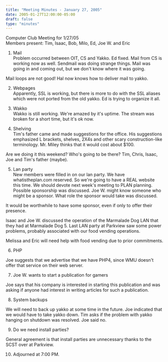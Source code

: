 ```yaml
---
title: "Meeting Minutes - January 27, 2005"
date: 2005-01-27T12:00:00-05:00
draft: false
type: "minutes"
---
```


Computer Club Meeting for 1/27/05<br>
Members present: Tim, Isaac, Bob, Milo, Ed, Joe W. and Eric<P>

1) Mail<br>
Problem occurred between OIT, CS and Yakko.  Ed fixed.  Mail from CS is working
now as well.  Sendmail was doing strange things.  Mail was going in and coming
out, but we don't know where it was going.<p>

Mail loops are not good!  Hal now knows how to deliver mail to yakko.<p>

2) Webpages<br>
Apparently, SSL is working, but there is more to do with the SSL aliases which
were not ported from the old yakko.  Ed is trying to organize it all.<p>

3) Wakko<br>
Wakko is still working.  We're amazed by it's uptime.  The stream was broken
for a short time, but it's ok now.<p>

4) Shelving<br>
Tim's father came and made suggestions for the office.  His suggestions
emphasized L brackets, shelves, 2X4s and other scary construction-like
terminology.  Mr. Miley thinks that it would cost about $100.<p>

Are we doing it this weekend?  Who's going to be there?  Tim, Chris, Isaac, Joe
and Tim's father (maybe).

5) Lan party<br>
New members were filled in on our lan party.  We have whatistheplan.com
reserved.  So we're going to have a REAL website this time.  We should devote
next week's meeting to PLAN planning.  Possible sponsorship was discussed.  Joe
W. might know someone who might be a sponsor.  What role the sponsor would take
was discussed.<p>

It would be worthwhile to have some sponsor, even if only to offer their
presence.<p>

Isaac and Joe W. discussed the operation of the Marmalade Dog LAN that they
had at Marmalade Dog 5.  Last LAN party at Parkview saw some power problems,
probably associated with our food vending operations.<p>

Melissa and Eric will need help with food vending due to prior commitments.<p>

6) PHP<br>

Joe suggests that we advertise that we have PHP4, since WMU doesn't offer that
service on their web server.<p>

7) Joe W. wants to start a publication for gamers<br>

Joe says that his company is interested in starting this publication and was 
asking if anyone had interest in writing articles for such a publication.<p>

8) System backups<br>

We will need to back up yakko at some time in the future.  Joe indicated that
we would have to take yakko down.  Tim asks if the problem with yakko hanging
on shutdown was resolved.  Joe said no.  <p>

9) Do we need install parties?<br>

General agreement is that install parties are unnecessary thanks to the SCST
over at Parkview.<p>

10) Adjourned at 7:00 PM.
